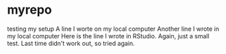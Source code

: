 # myrepo
testing my setup
A line I worte on my local computer
Another line I wrote in my local computer
Here is the line I wrote in RStudio.
Again, just a small test.
Last time didn't work out, so tried again.